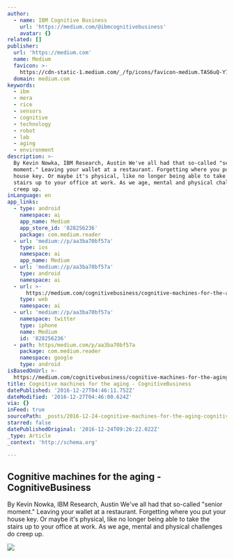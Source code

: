 ```yaml
---
author:
  - name: IBM Cognitive Business
    url: 'https://medium.com/@ibmcognitivebusiness'
    avatar: {}
related: []
publisher:
  url: 'https://medium.com'
  name: Medium
  favicon: >-
    https://cdn-static-1.medium.com/_/fp/icons/favicon-medium.TAS6uQ-Y7kcKgi0xjcYHXw.ico
  domain: medium.com
keywords:
  - ibm
  - mera
  - rice
  - sensors
  - cognitive
  - technology
  - robot
  - lab
  - aging
  - environment
description: >-
  By Kevin Nowka, IBM Research, Austin We've all had that so-called "senior
  moment." Leaving your wallet at a restaurant. Forgetting where you put your
  house key. Or maybe it's physical, like no longer being able to take the
  stairs up to your office at work. As we age, mental and physical challenges do
  creep up.
inLanguage: en
app_links:
  - type: android
    namespace: ai
    app_name: Medium
    app_store_id: '828256236'
    package: com.medium.reader
  - url: 'medium://p/aa3ba70bf57a'
    type: ios
    namespace: ai
    app_name: Medium
  - url: 'medium://p/aa3ba70bf57a'
    type: android
    namespace: ai
  - url: >-
      https://medium.com/cognitivebusiness/cognitive-machines-for-the-aging-aa3ba70bf57a
    type: web
    namespace: ai
  - url: 'medium://p/aa3ba70bf57a'
    namespace: twitter
    type: iphone
    name: Medium
    id: '828256236'
  - path: https/medium.com/p/aa3ba70bf57a
    package: com.medium.reader
    namespace: google
    type: android
isBasedOnUrl: >-
  https://medium.com/cognitivebusiness/cognitive-machines-for-the-aging-aa3ba70bf57a#.4t4qx8y89
title: Cognitive machines for the aging - CognitiveBusiness
datePublished: '2016-12-27T04:46:11.752Z'
dateModified: '2016-12-27T04:46:00.624Z'
via: {}
inFeed: true
sourcePath: _posts/2016-12-24-cognitive-machines-for-the-aging-cognitivebusiness.md
starred: false
datePublishedOriginal: '2016-12-24T09:26:22.022Z'
_type: Article
_context: 'http://schema.org'

---
```

<article style=""><h1>Cognitive machines for the aging - CognitiveBusiness</h1><p>By Kevin Nowka, IBM Research, Austin We've all had that so-called "senior moment." Leaving your wallet at a restaurant. Forgetting where you put your house key. Or maybe it's physical, like no longer being able to take the stairs up to your office at work. As we age, mental and physical challenges do creep up.</p><img src="https://cdn-images-1.medium.com/max/2000/1*080O9rC7ztHxpevJcwl8bg.jpeg" /></article>
